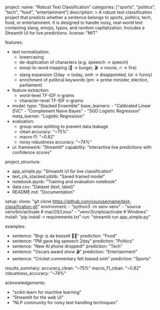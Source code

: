 project:
  name: "Robust Text Classification"
  categories: ["sports", "politics", "tech", "food", "entertainment"]
  description: >
    A robust text classification project that predicts whether a sentence
    belongs to sports, politics, tech, food, or entertainment. It is designed
    to handle noisy, real-world text containing slang, emojis, typos, and
    random capitalization. Includes a Streamlit UI for live predictions.
  license: "MIT"

features:
  - text normalization:
      - lowercasing
      - de-duplication of characters (e.g. speeech → speech)
      - emoji-to-word mapping (🍔 → burger, 🎬 → movie, 🔥 → fire)
      - slang expansion (2day → today, smh → disappointed, lol → funny)
      - enrichment of political keywords (pm → prime minister, election, parliament)
  - feature extraction:
      - word-level TF-IDF n-grams
      - character-level TF-IDF n-grams
  - model:
      type: "Stacked Ensemble"
      base_learners:
        - "Calibrated Linear SVC"
        - "Complement Naive Bayes"
        - "SGD Logistic Regression"
      meta_learner: "Logistic Regression"
  - evaluation:
      - group-wise splitting to prevent data leakage
      - clean accuracy: "~75%"
      - macro f1: "~0.82"
      - noisy robustness accuracy: "~74%"
  - ui:
      framework: "Streamlit"
      capability: "Interactive live predictions with confidence scores"

project_structure:
  - app_simple.py: "Streamlit UI for live classification"
  - text_cls_stacked.joblib: "Saved trained model"
  - notebook.ipynb: "Training and evaluation notebook"
  - data.csv: "Dataset (text, label)"
  - README.md: "Documentation"

setup:
  clone: "git clone https://github.com/yourusername/text-classification.git"
  environment:
    - "python3 -m venv venv"
    - "source venv/bin/activate  # macOS/Linux"
    - "venv\\Scripts\\activate   # Windows"
  install: "pip install -r requirements.txt"
  run: "streamlit run app_simple.py"

examples:
  - sentence: "Brgr iz da bessstt 🍔🔥"
    prediction: "Food"
  - sentence: "PM gave big speeech 2day"
    prediction: "Politics"
  - sentence: "New AI phone dropped!"
    prediction: "Tech"
  - sentence: "Oscars award show 🎬"
    prediction: "Entertainment"
  - sentence: "Cricket commentary felt biased smh"
    prediction: "Sports"

results_summary:
  accuracy_clean: "~75%"
  macro_f1_clean: "~0.82"
  robustness_accuracy: "~74%"

acknowledgements:
  - "scikit-learn for machine learning"
  - "Streamlit for the web UI"
  - "NLP community for noisy text handling techniques"
